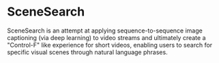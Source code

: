 # SceneSearch
SceneSearch is an attempt at applying sequence-to-sequence image captioning (via deep learning) to video streams and ultimately create a "Control-F" like experience for short videos, enabling users to search for specific visual scenes through natural language phrases.
